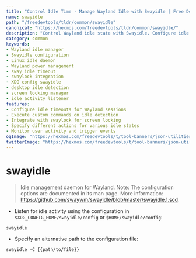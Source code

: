 ```yaml
---
title: "Control Idle Time - Manage Wayland Idle with Swayidle | Free DevTools"
name: swayidle
path: "/freedevtools/tldr/common/swayidle"
canonical: "https://hexmos.com/freedevtools/tldr/common/swayidle/"
description: "Control Wayland idle state with Swayidle. Configure idle timeouts, execute commands on inactivity, and manage screen locking. Free online tool, no registration required."
category: common
keywords:
- Wayland idle manager
- Swayidle configuration
- Linux idle daemon
- Wayland power management
- sway idle timeout
- swaylock integration
- XDG config swayidle
- desktop idle detection
- screen locking manager
- idle activity listener
features:
- Configure idle timeouts for Wayland sessions
- Execute custom commands on idle detection
- Integrate with swaylock for screen locking
- Specify different actions for various idle states
- Monitor user activity and trigger events
ogImage: "https://hexmos.com/freedevtools/t/tool-banners/json-utilities-banner.png"
twitterImage: "https://hexmos.com/freedevtools/t/tool-banners/json-utilities-banner.png"
---
```


# swayidle

> Idle management daemon for Wayland.
> Note: The configuration options are documented in its man page.
> More information: <https://github.com/swaywm/swayidle/blob/master/swayidle.1.scd>.

- Listen for idle activity using the configuration in `$XDG_CONFIG_HOME/swayidle/config` or `$HOME/swayidle/config`:

`swayidle`

- Specify an alternative path to the configuration file:

`swayidle -C {{path/to/file}}`
